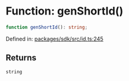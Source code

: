 # Function: genShortId()

```ts
function genShortId(): string;
```

Defined in: [packages/sdk/src/id.ts:245](https://github.com/towns-protocol/towns/blob/0db1fd0ac7258e8db8cedfb6183e8eade8284fa1/packages/sdk/src/id.ts#L245)

## Returns

`string`

